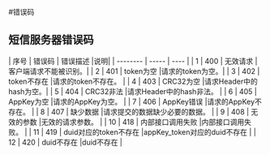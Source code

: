 #错误码

## 短信服务器错误码

| 序号     | 错误码 |  错误描述  			|说明|
| -------- | -----  | ----  	 			|
| 1        | 400    | 无效请求 				|客户端请求不能被识别。|
| 2        | 401    | token为空 			|请求的token为空。|
| 3        | 402    | token不存在 			|请求的token不存在。  |
| 4        | 403  	| CRC32为空 			|请求Header中的hash为空。|
| 5        | 404    | CRC32非法 			|请求Header中的hash非法。  |
| 6        | 405    | AppKey为空 			|请求的AppKey为空。  |
| 7        | 406   	| AppKey错误 			|请求的AppKey不存在。  |
| 8        | 407    | 缺少数据 				|请求提交的数据缺少必要的数据。  |
| 9        | 408  	| 无效的参数 			|无效的请求参数。  |
| 10       | 418	| 内部接口调用失败 		|内部接口调用失败。 |
| 11       | 419	| duid对应的token不存在 |appKey_token对应的duid不存在  |
| 12       | 420	| duid不存在 			|duid不存在  |
